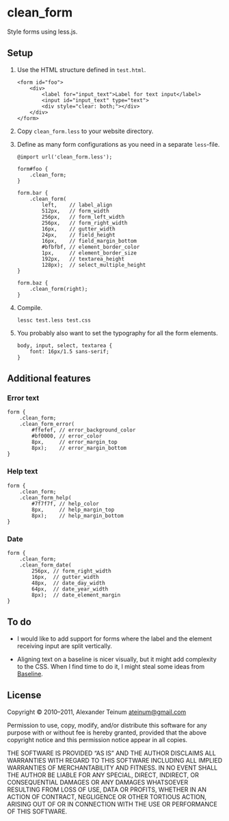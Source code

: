 # clean_form

Style forms using less.js.

## Setup

1. Use the HTML structure defined in `test.html`.

       <form id="foo">
           <div>
               <label for="input_text">Label for text input</label>
               <input id="input_text" type="text">
               <div style="clear: both;"></div>
           </div>
       </form>

2. Copy `clean_form.less` to your website directory.

3. Define as many form configurations as you need in a separate `less`-file.

       @import url('clean_form.less');

       form#foo {
           .clean_form;
       }

       form.bar {
           .clean_form(
               left,    // label_align
               512px,   // form_width
               256px,   // form_left_width
               256px,   // form_right_width
               16px,    // gutter_width
               24px,    // field_height
               16px,    // field_margin_bottom
               #bfbfbf, // element_border_color
               1px,     // element_border_size
               192px,   // textarea_height
               128px);  // select_multiple_height
       }

       form.baz {
           .clean_form(right);
       }

4. Compile.

       lessc test.less test.css

5. You probably also want to set the typography for all the form elements.

       body, input, select, textarea {
           font: 16px/1.5 sans-serif;
       }

## Additional features

### Error text

    form {
        .clean_form;
        .clean_form_error(
            #ffefef, // error_background_color
            #bf0000, // error_color
            8px,     // error_margin_top
            8px);    // error_margin_bottom
    }

### Help text

    form {
        .clean_form;
        .clean_form_help(
            #7f7f7f, // help_color
            8px,     // help_margin_top
            8px);    // help_margin_bottom
    }

### Date

    form {
        .clean_form;
        .clean_form_date(
            256px, // form_right_width
            16px,  // gutter_width
            48px,  // date_day_width
            64px,  // date_year_width
            8px);  // date_element_margin
    }

## To do

* I would like to add support for forms where the label and the element
  receiving input are split vertically.

* Aligning text on a baseline is nicer visually, but it might add complexity
  to the CSS. When I find time to do it, I might steal some ideas from
  [Baseline](http://baselinecss.com/).

## License

Copyright © 2010–2011, Alexander Teinum <ateinum@gmail.com>

Permission to use, copy, modify, and/or distribute this software for any
purpose with or without fee is hereby granted, provided that the above
copyright notice and this permission notice appear in all copies.

THE SOFTWARE IS PROVIDED “AS IS” AND THE AUTHOR DISCLAIMS ALL WARRANTIES WITH
REGARD TO THIS SOFTWARE INCLUDING ALL IMPLIED WARRANTIES OF MERCHANTABILITY AND
FITNESS. IN NO EVENT SHALL THE AUTHOR BE LIABLE FOR ANY SPECIAL, DIRECT,
INDIRECT, OR CONSEQUENTIAL DAMAGES OR ANY DAMAGES WHATSOEVER RESULTING FROM LOSS
OF USE, DATA OR PROFITS, WHETHER IN AN ACTION OF CONTRACT, NEGLIGENCE OR OTHER
TORTIOUS ACTION, ARISING OUT OF OR IN CONNECTION WITH THE USE OR PERFORMANCE OF
THIS SOFTWARE.
